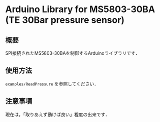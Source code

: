 # Arduino Library for MS5803-30BA (TE 30Bar pressure sensor)

## 概要

SPI接続されたMS5803-30BAを制御するArduinoライブラリです．

## 使用方法

`examples/ReadPressure` を参照してください．

## 注意事項

現在は，「取りあえず動けば良い」程度の出来です．
